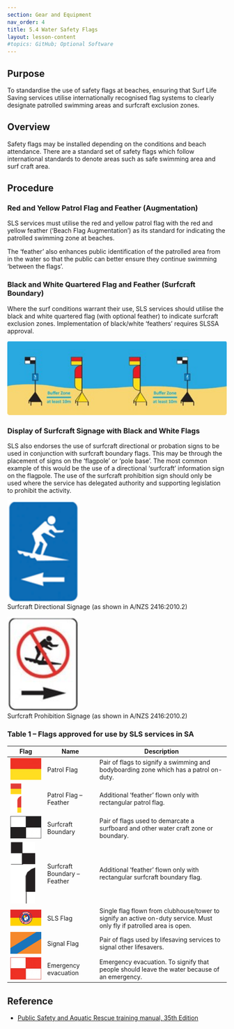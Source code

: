 ```yaml
---
section: Gear and Equipment
nav_order: 4
title: 5.4 Water Safety Flags
layout: lesson-content
#topics: GitHub; Optional Software
---
```


## Purpose

To standardise the use of safety flags at beaches, ensuring that Surf Life Saving services utilise internationally recognised flag systems to clearly designate patrolled swimming areas and surfcraft exclusion zones.

## Overview

Safety flags may be installed depending on the conditions and beach attendance. There are a standard set of safety flags which follow international standards to denote areas such as safe swimming area and surf craft area.

## Procedure

### Red and Yellow Patrol Flag and Feather (Augmentation)

SLS services must utilise the red and yellow patrol flag with the red and yellow feather (‘Beach Flag Augmentation’) as its standard for indicating the patrolled swimming zone at beaches.

The ‘feather’ also enhances public identification of the patrolled area from in the water so that the public can better ensure they continue swimming ‘between the flags’.

### Black and White Quartered Flag and Feather (Surfcraft Boundary)

Where the surf conditions warrant their use, SLS services should utilise the black and white quartered flag (with optional feather) to indicate surfcraft exclusion zones. Implementation of black/white ‘feathers’ requires SLSSA approval.

![Water Safety Flags](../images/5-4-Water-Safety-Flags.png)

### Display of Surfcraft Signage with Black and White Flags

SLS also endorses the use of surfcraft directional or probation signs to be used in conjunction with surfcraft boundary flags. This may be through the placement of signs on the ‘flagpole’ or ‘pole base’. The most common example of this would be the use of a directional ‘surfcraft’ information sign on the flagpole. The use of the surfcraft prohibition sign should only be used where the service has delegated authority and supporting legislation to prohibit the activity.

![Surfcraft Directional Signage](../images/5-4-Surfcraft-Directional-Signage.png)\
Surfcraft Directional Signage (as shown in A/NZS 2416:2010.2)

![No Surfcraft](../images/5-4-No-Surfcraft.png)\
Surfcraft Prohibition Signage (as shown in A/NZS 2416:2010.2)

### Table 1 – Flags approved for use by SLS services in SA

| Flag                     | Name                        | Description                                                                                           |
|--------------------------|-----------------------------|-------------------------------------------------------------------------------------------------------|
|![Patrol Flag](../images/5-4-Patrol-Flag.jpg)| Patrol Flag                 | Pair of flags to signify a swimming and bodyboarding zone which has a patrol on-duty.                |
|![Patrol Flag Feather](../images/5-4-Patrol-Flag-Feather.png)| Patrol Flag – Feather       | Additional ‘feather’ flown only with rectangular patrol flag.                                         |
|![Surfcraft Boundary](../images/5-4-Surfcraft-Boundary.jpg)| Surfcraft Boundary          | Pair of flags used to demarcate a surfboard and other water craft zone or boundary.                   |
|![Surfcraft Boundary Feather](../images/5-4-Surfcraft-Boundary-Feather.png)| Surfcraft Boundary – Feather| Additional ‘feather’ flown only with rectangular surfcraft boundary flag.                             |
|![SLS Flag](../images/5-4-SLS-Flag.png)| SLS Flag                    | Single flag flown from clubhouse/tower to signify an active on-duty service. Must only fly if patrolled area is open. |
|![Signal Flag](../images/5-4-Signal-Flag.png)| Signal Flag                 | Pair of flags used by lifesaving services to signal other lifesavers.                                 |
|![Emergency Evactuation Flag](../images/5-4-Emergency-Evacuation-Flag.jpg)| Emergency evacuation        | Emergency evacuation. To signify that people should leave the water because of an emergency.          |


## Reference

- [Public Safety and Aquatic Rescue training manual, 35th Edition](https://members.sls.com.au/members/document_library/1/media/8571)